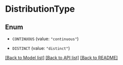 # DistributionType

## Enum


* `CONTINUOUS` (value: `"continuous"`)

* `DISTINCT` (value: `"distinct"`)


[[Back to Model list]](../README.md#documentation-for-models) [[Back to API list]](../README.md#documentation-for-api-endpoints) [[Back to README]](../README.md)


